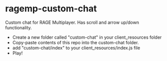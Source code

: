 # ragemp-custom-chat
Custom chat for RAGE Multiplayer. Has scroll and arrow up/down functionality.

- Create a new folder called "custom-chat" in your client_resources folder
- Copy-paste contents of this repo into the custom-chat folder.
- add "custom-chat/index" to your client_resources/index.js file
- Play!
